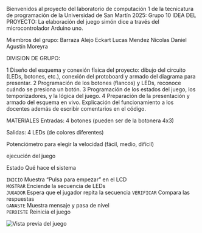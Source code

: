 Bienvenidos al proyecto del laboratorio de computación 1 de la tecnicatura de programación de la Universidad de San Martín 2025:
Grupo 10
IDEA DEL PROYECTO:
La elaboración del juego simón dice  a través del microcontrolador Arduino uno.

Miembros del grupo:
Barraza Alejo
Eckart Lucas
Mendez Nicolas
Daniel Agustín Moreyra 

DIVISION DE GRUPO:

1 Diseño del esquema y conexión física del proyecto: dibujo del circuito (LEDs, botones, etc.), conexión del protoboard y armado del diagrama para presentar.
2 Programación de los  botones (flancos) y LEDs, reconoce cuándo se presiona un botón.
3 Programación de los estados del juego, los temporizadores, y la lógica del juego.
4 Preparación de la presentación y armado del esquema  en vivo. Explicación  del funcionamiento a los docentes además de escribir comentarios en el código.


MATERIALES
Entradas:
4 botones (pueden ser de la botonera 4x3)

Salidas:
4 LEDs (de colores diferentes)

Potenciómetro para elegir la velocidad (fácil, medio, difícil)

ejecución del juego

 Estado       Qué hace el sistema                       
  
 `INICIO`     Muestra “Pulsa para empezar” en el LCD    
 `MOSTRAR`    Enciende la secuencia de LEDs             
 `JUGADOR`    Espera que el jugador repita la secuencia 
 `VERIFICAR`  Compara las respuestas                    
 `GANASTE`    Muestra mensaje y pasa de nivel           
 `PERDISTE`   Reinicia el juego                         

![Vista previa del juego](tp-final.png)
